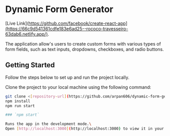 # Dynamic Form Generator
 [Live Link](https://github.com/facebook/create-react-app](https://66c9d541361cdfe183e6ad25--rococo-travesseiro-63dab6.netlify.app/).

The application allow's users to create custom forms with various types of form fields, such as text inputs, dropdowns, checkboxes, and radio buttons.

## Getting Started

Follow the steps below to set up and run the project locally.

Clone the project to your local machine using the following command:

```bash
git clone <[repository-url](https://github.com/arpan606/dynamic-form-generator.git)>
npm install
npm run start

### `npm start`

Runs the app in the development mode.\
Open [http://localhost:3000](http://localhost:3000) to view it in your browser.

